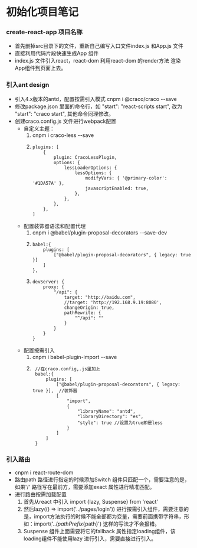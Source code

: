 # 初始化项目笔记 #
### create-react-app 项目名称
+ 首先删掉src目录下的文件，重新自己编写入口文件index.js 和App.js 文件
+ 直接利用代码片段快速生成App 组件
+ index.js 文件引入react，react-dom 利用react-dom 的render方法 渲染 App组件到页面上去。
### 引入ant design
+ 引入4.x版本的antd，配置按需引入模式 cnpm i @craco/craco --save
+ 修改package.json 里面的命令行，如 "start": "react-scripts start", 改为 "start": "craco start", 其他命令同理修改。
+ 创建craco.config.js 文件进行webpack配置
    + 自定义主题：
        1. cnpm i craco-less --save 
        2.  ```
            plugins: [
                {
                    plugin: CracoLessPlugin,
                    options: {
                        lessLoaderOptions: {
                            lessOptions: {
                                modifyVars: { '@primary-color': '#1DA57A' },
                                javascriptEnabled: true,
                            },
                        },
                    },
                },
            ]
            ```
    + 配置装饰器语法和配置代理
        1.  cnpm i @babel/plugin-proposal-decorators --save-dev
        2.  ```
            babel:{  
                plugins: [
                    ["@babel/plugin-proposal-decorators", { legacy: true }]
                ]
            },
            ```
        3.  ```
            devServer: {
                proxy: {
                    "/api": {
                        target: "http://baidu.com",  
                        //target: 'http://192.168.9.19:8080',
                        changeOrigin: true,
                        pathRewrite: {
                            "^/api": ""
                        }
                    }
                }
            }
            ```
    + 配置按需引入
        1. cnpm i babel-plugin-import --save
        2. ```
            //在craco.config,.js里加上
            babel:{  
                plugins: [
                    ["@babel/plugin-proposal-decorators", { legacy: true }],  //装饰器
                    [   
                        "import", 
                        {
                            "libraryName": "antd",
                            "libraryDirectory": "es",
                            "style": true //设置为true即是less
                        }
                    ]
                ]
            }
            ```
### 引入路由 
+ cnpm i react-route-dom
+ 路由path 路径进行指定的时候添加Switch 组件只匹配一个，需要注意的是，如果'/' 路径写在最前方，需要添加exact 属性进行精准匹配。
+ 进行路由按需加载配置
    1. 首先从react 中引入 import {lazy, Suspense} from 'react'
    2. 然后lazy(() => import('../pages/login')) 进行按需引入组件，需要注意的是，import方法执行的时候不能全部都为变量，需要前面携带字符串，形如：import('../${pathPrefix}${path}') 这样的写法才不会报错。
    3. Suspense 组件上面需要将它的fallback 属性指定loading组件，该loading组件不能使用lazy 进行引入，需要直接进行引入。
